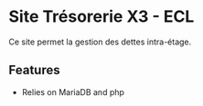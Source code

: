 # Site Trésorerie X3 - ECL

Ce site permet la gestion des dettes intra-étage.

## Features

- Relies on MariaDB and php
